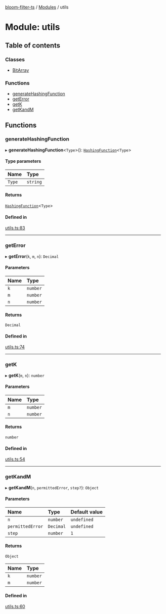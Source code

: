 [bloom-filter-ts](../README.md) / [Modules](../modules.md) / utils

# Module: utils

## Table of contents

### Classes

- [BitArray](../classes/utils.BitArray.md)

### Functions

- [generateHashingFunction](utils.md#generatehashingfunction)
- [getError](utils.md#geterror)
- [getK](utils.md#getk)
- [getKandM](utils.md#getkandm)

## Functions

### generateHashingFunction

▸ **generateHashingFunction**<`Type`\>(): [`HashingFunction`](../interfaces/types.HashingFunction.md)<`Type`\>

#### Type parameters

| Name | Type |
| :------ | :------ |
| `Type` | `string` |

#### Returns

[`HashingFunction`](../interfaces/types.HashingFunction.md)<`Type`\>

#### Defined in

[utils.ts:83](https://github.com/rymnc/bloom-filter-ts/blob/19d6cd1/lib/utils.ts#L83)

___

### getError

▸ **getError**(`k`, `m`, `n`): `Decimal`

#### Parameters

| Name | Type |
| :------ | :------ |
| `k` | `number` |
| `m` | `number` |
| `n` | `number` |

#### Returns

`Decimal`

#### Defined in

[utils.ts:74](https://github.com/rymnc/bloom-filter-ts/blob/19d6cd1/lib/utils.ts#L74)

___

### getK

▸ **getK**(`m`, `n`): `number`

#### Parameters

| Name | Type |
| :------ | :------ |
| `m` | `number` |
| `n` | `number` |

#### Returns

`number`

#### Defined in

[utils.ts:54](https://github.com/rymnc/bloom-filter-ts/blob/19d6cd1/lib/utils.ts#L54)

___

### getKandM

▸ **getKandM**(`n`, `permittedError`, `step?`): `Object`

#### Parameters

| Name | Type | Default value |
| :------ | :------ | :------ |
| `n` | `number` | `undefined` |
| `permittedError` | `Decimal` | `undefined` |
| `step` | `number` | `1` |

#### Returns

`Object`

| Name | Type |
| :------ | :------ |
| `k` | `number` |
| `m` | `number` |

#### Defined in

[utils.ts:60](https://github.com/rymnc/bloom-filter-ts/blob/19d6cd1/lib/utils.ts#L60)
